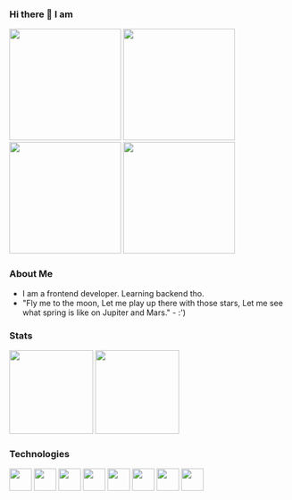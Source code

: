 ### Hi there 👋 I am 
<p float="left">
<img src="https://i.pinimg.com/originals/ac/17/f9/ac17f964ae5b5ce11424d7ec579db025.gif" width="200px" height="200px">
<img src="https://cdn.dribbble.com/users/678328/screenshots/4544844/z.gif" width="200px" height="200px">
<img src="https://cdn.dribbble.com/users/736741/screenshots/4050316/_m.gif" width="200px" height="200px">
<img src="https://cdn.dribbble.com/users/400493/screenshots/1557548/a_dribbble.gif" width="200px" height="200px">
</p>


### About Me
- I am a frontend developer. Learning backend tho. 
- "Fly me to the moon, Let me play up there with those stars, Let me see what spring is like on Jupiter and Mars." - :')

### Stats
<p float="left">
<img height="150em" src="https://github-readme-stats.vercel.app/api/top-langs/?username=Izma810&theme=radical&hide_border=true&layout=compact"/>
<img height="150em" src="https://github-readme-stats.vercel.app/api?username=Izma810&show_icons=true&hide_border=true&&count_private=true&include_all_commits=true&theme=radical" />
</p>


### Technologies


<p float="left">
<a href="#"><img width="40px" height="40px" src="https://cdn.worldvectorlogo.com/logos/c.svg"/></a>
<a href="#"><img width="40px" height="40px" src="https://img.icons8.com/dusk/64/000000/javascript-logo.png"/></a>  
<a href="#"><img width="40px" height="40px" src="https://img.icons8.com/dusk/64/000000/css3.png"/></a>
<a href="#"><img width="40px" height="40px" src="https://img.icons8.com/dusk/64/000000/html-5.png"/></a>
<a href="#"><img width="40px" height="40px" src="https://img.icons8.com/dusk/64/000000/react.png"/></a>
<a href="#"><img width="40px" height="40px" src="https://img.icons8.com/color/48/000000/angularjs.png"/></a>
<a href="#"><img width="40px" height="40px" src="https://img.icons8.com/color/48/000000/nodejs.png"/></a>
<a href="#"><img width="40px" height="40px" src="https://img.icons8.com/color/48/000000/adobe-premiere-pro.png"/></a>
</p>

